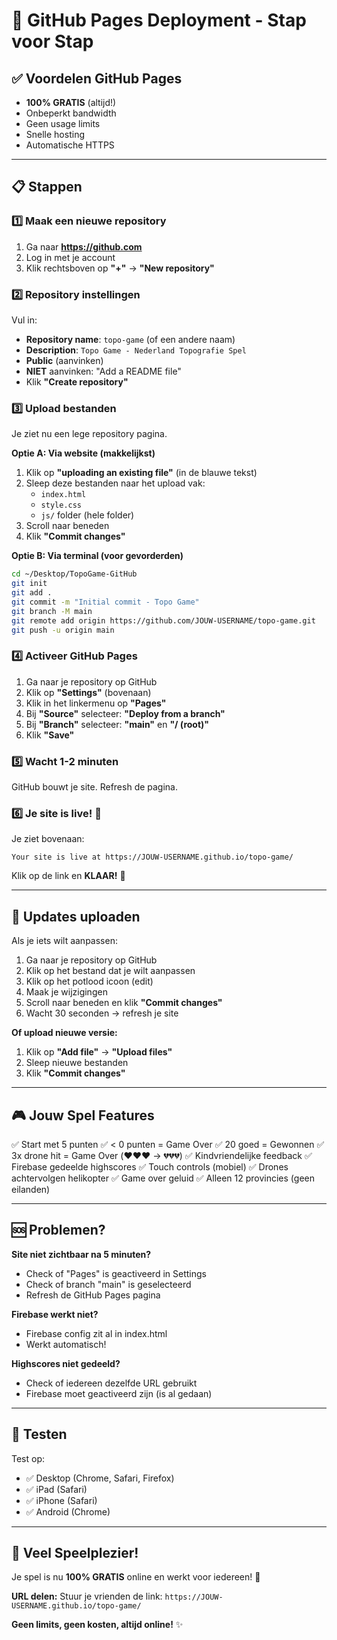 # 🚀 GitHub Pages Deployment - Stap voor Stap

## ✅ Voordelen GitHub Pages
- **100% GRATIS** (altijd!)
- Onbeperkt bandwidth
- Geen usage limits
- Snelle hosting
- Automatische HTTPS

---

## 📋 Stappen

### 1️⃣ Maak een nieuwe repository

1. Ga naar **https://github.com**
2. Log in met je account
3. Klik rechtsboven op **"+"** → **"New repository"**

### 2️⃣ Repository instellingen

Vul in:
- **Repository name**: `topo-game` (of een andere naam)
- **Description**: `Topo Game - Nederland Topografie Spel`
- **Public** (aanvinken)
- **NIET** aanvinken: "Add a README file"
- Klik **"Create repository"**

### 3️⃣ Upload bestanden

Je ziet nu een lege repository pagina.

**Optie A: Via website (makkelijkst)**

1. Klik op **"uploading an existing file"** (in de blauwe tekst)
2. Sleep deze bestanden naar het upload vak:
   - `index.html`
   - `style.css`
   - `js/` folder (hele folder)
3. Scroll naar beneden
4. Klik **"Commit changes"**

**Optie B: Via terminal (voor gevorderden)**

```bash
cd ~/Desktop/TopoGame-GitHub
git init
git add .
git commit -m "Initial commit - Topo Game"
git branch -M main
git remote add origin https://github.com/JOUW-USERNAME/topo-game.git
git push -u origin main
```

### 4️⃣ Activeer GitHub Pages

1. Ga naar je repository op GitHub
2. Klik op **"Settings"** (bovenaan)
3. Klik in het linkermenu op **"Pages"**
4. Bij **"Source"** selecteer: **"Deploy from a branch"**
5. Bij **"Branch"** selecteer: **"main"** en **"/ (root)"**
6. Klik **"Save"**

### 5️⃣ Wacht 1-2 minuten

GitHub bouwt je site. Refresh de pagina.

### 6️⃣ Je site is live! 🎉

Je ziet bovenaan:
```
Your site is live at https://JOUW-USERNAME.github.io/topo-game/
```

Klik op de link en **KLAAR!** 🚀

---

## 🔄 Updates uploaden

Als je iets wilt aanpassen:

1. Ga naar je repository op GitHub
2. Klik op het bestand dat je wilt aanpassen
3. Klik op het potlood icoon (edit)
4. Maak je wijzigingen
5. Scroll naar beneden en klik **"Commit changes"**
6. Wacht 30 seconden → refresh je site

**Of upload nieuwe versie:**
1. Klik op **"Add file"** → **"Upload files"**
2. Sleep nieuwe bestanden
3. Klik **"Commit changes"**

---

## 🎮 Jouw Spel Features

✅ Start met 5 punten
✅ < 0 punten = Game Over
✅ 20 goed = Gewonnen
✅ 3x drone hit = Game Over (❤️❤️❤️ → 💔💔💔)
✅ Kindvriendelijke feedback
✅ Firebase gedeelde highscores
✅ Touch controls (mobiel)
✅ Drones achtervolgen helikopter
✅ Game over geluid
✅ Alleen 12 provincies (geen eilanden)

---

## 🆘 Problemen?

**Site niet zichtbaar na 5 minuten?**
- Check of "Pages" is geactiveerd in Settings
- Check of branch "main" is geselecteerd
- Refresh de GitHub Pages pagina

**Firebase werkt niet?**
- Firebase config zit al in index.html
- Werkt automatisch!

**Highscores niet gedeeld?**
- Check of iedereen dezelfde URL gebruikt
- Firebase moet geactiveerd zijn (is al gedaan)

---

## 📱 Testen

Test op:
- ✅ Desktop (Chrome, Safari, Firefox)
- ✅ iPad (Safari)
- ✅ iPhone (Safari)
- ✅ Android (Chrome)

---

## 🎉 Veel Speelplezier!

Je spel is nu **100% GRATIS** online en werkt voor iedereen! 🚀

**URL delen:**
Stuur je vrienden de link:
`https://JOUW-USERNAME.github.io/topo-game/`

**Geen limits, geen kosten, altijd online!** ✨

